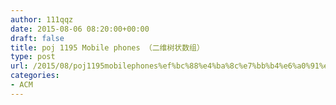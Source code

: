 ```yaml
---
author: 111qqz
date: 2015-08-06 08:20:00+00:00
draft: false
title: poj 1195 Mobile phones （二维树状数组）
type: post
url: /2015/08/poj1195mobilephones%ef%bc%88%e4%ba%8c%e7%bb%b4%e6%a0%91%e7%8a%b6%e6%95%b0%e7%bb%84%ef%bc%89/
categories:
- ACM
---
```


